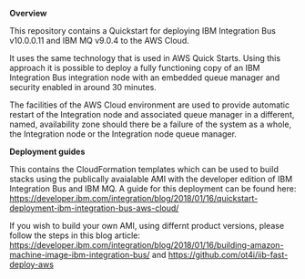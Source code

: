 **Overview**

This repository contains a Quickstart for deploying IBM Integration Bus v10.0.0.11 and IBM MQ v9.0.4 to the AWS Cloud.

It uses the same technology that is used in AWS Quick Starts. Using this approach it is possible to deploy a fully functioning copy of an IBM Integration Bus integration node with an embedded queue manager and security enabled in around 30 minutes.

The facilities of the AWS Cloud environment are used to provide automatic restart of the Integration node and associated queue manager in a different, named, availability zone should there be a failure of the system as a whole, the Integration node or the Integration node queue manager.

**Deployment guides**

This contains the CloudFormation templates which can be used to build stacks using the publically avaialable AMI with the developer edition of IBM Integration Bus and IBM MQ. A guide for this deployment can be found here: https://developer.ibm.com/integration/blog/2018/01/16/quickstart-deployment-ibm-integration-bus-aws-cloud/

If you wish to build your own AMI, using differnt product versions, please follow the steps in this blog article:   https://developer.ibm.com/integration/blog/2018/01/16/building-amazon-machine-image-ibm-integration-bus/ and https://github.com/ot4i/iib-fast-deploy-aws


